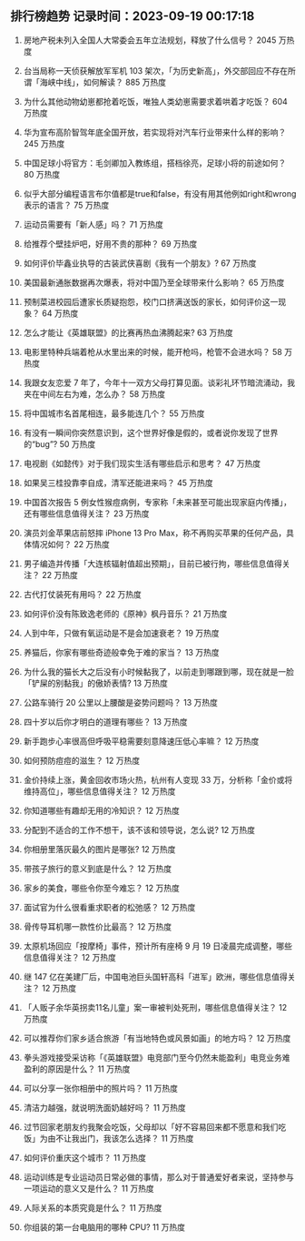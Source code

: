 
## 排行榜趋势 记录时间：2023-09-19 00:17:18
  
  1. 房地产税未列入全国人大常委会五年立法规划，释放了什么信号？ 2045 万热度
    
  2. 台当局称一天侦获解放军军机 103 架次，「为历史新高」，外交部回应不存在所谓「海峡中线」，如何解读？ 885 万热度
    
  3. 为什么其他动物幼崽都抢着吃饭，唯独人类幼崽需要求着哄着才吃饭？ 604 万热度
    
  4. 华为宣布高阶智驾年底全国开放，若实现将对汽车行业带来什么样的影响？ 245 万热度
    
  5. 中国足球小将官方：毛剑卿加入教练组，搭档徐亮，足球小将的前途如何？ 80 万热度
    
  6. 似乎大部分编程语言布尔值都是true和false，有没有用其他例如right和wrong表示的语言？ 75 万热度
    
  7. 运动员需要有「新人感」吗？ 71 万热度
    
  8. 给推荐个壁挂炉吧，好用不贵的那种？ 69 万热度
    
  9. 如何评价毕鑫业执导的古装武侠喜剧《我有一个朋友》? 67 万热度
    
  10. 美国最新通胀数据再次爆表，将对中国乃至全球带来什么影响？ 65 万热度
    
  11. 预制菜进校园后遭家长质疑抱怨，校门口挤满送饭的家长，如何评价这一现象？ 64 万热度
    
  12. 怎么才能让《英雄联盟》的比赛再热血沸腾起来? 63 万热度
    
  13. 电影里特种兵端着枪从水里出来的时候，能开枪吗，枪管不会进水吗？ 58 万热度
    
  14. 我跟女友恋爱 7 年了，今年十一双方父母打算见面。谈彩礼环节暗流涌动，我夹在中间左右为难，怎么办？ 58 万热度
    
  15. 将中国城市名首尾相连，最多能连几个？ 55 万热度
    
  16. 有没有一瞬间你突然意识到，这个世界好像是假的，或者说你发现了世界的“bug”? 50 万热度
    
  17. 电视剧《如懿传》对于我们现实生活有哪些启示和思考？ 47 万热度
    
  18. 如果吴三桂投靠李自成，清军还能进来吗？ 45 万热度
    
  19. 中国首次报告 5 例女性猴痘病例，专家称「未来甚至可能出现家庭内传播」，还有哪些信息值得关注？ 23 万热度
    
  20. 演员刘金苹果店前怒摔 iPhone 13 Pro Max，称不再购买苹果的任何产品，具体情况如何？ 22 万热度
    
  21. 男子编造并传播「大连核辐射值超出预期」，目前已被行拘，哪些信息值得关注？ 22 万热度
    
  22. 古代打仗装死有用吗？ 22 万热度
    
  23. 如何评价没有陈致逸老师的《原神》枫丹音乐？ 21 万热度
    
  24. 人到中年，只做有氧运动是不是会加速衰老？ 19 万热度
    
  25. 养猫后，你家有哪些奇迹般幸免于难的家当？ 13 万热度
    
  26. 为什么我的猫长大之后没有小时候黏我了，以前走到哪跟到哪，现在就是一脸「铲屎的别黏我」的傲娇表情? 13 万热度
    
  27. 公路车骑行 20 公里以上腰酸是姿势问题吗？ 13 万热度
    
  28. 四十岁以后你才明白的道理有哪些？ 13 万热度
    
  29. 新手跑步心率很高但呼吸平稳需要刻意降速压低心率嘛？ 12 万热度
    
  30. 如何预防痘痘的滋生？ 12 万热度
    
  31. 金价持续上涨，黄金回收市场火热，杭州有人变现 33 万，分析称「金价或将维持高位」，哪些信息值得关注？ 12 万热度
    
  32. 你知道哪些有趣却无用的冷知识？ 12 万热度
    
  33. 分配到不适合的工作不想干，该不该和领导说，怎么说? 12 万热度
    
  34. 你相册里落灰最久的图片是哪张? 12 万热度
    
  35. 带孩子旅行的意义到底是什么？ 12 万热度
    
  36. 家乡的美食，哪些令你至今难忘？ 12 万热度
    
  37. 面试官为什么很看重求职者的松弛感？ 12 万热度
    
  38. 骨传导耳机哪一款性价比最高？ 12 万热度
    
  39. 太原机场回应「按摩椅」事件，预计所有座椅 9 月 19 日凌晨完成调整，哪些信息值得关注？ 12 万热度
    
  40. 继 147 亿在美建厂后，中国电池巨头国轩高科「进军」欧洲，哪些信息值得关注？ 12 万热度
    
  41. 「人贩子余华英拐卖11名儿童」案一审被判处死刑，哪些信息值得关注？ 12 万热度
    
  42. 可以推荐你们家乡适合旅游「有当地特色或风景如画」的地方吗？ 12 万热度
    
  43. 拳头游戏接受采访称「《英雄联盟》电竞部门至今仍然未能盈利」电竞业务难盈利的原因是什么？ 11 万热度
    
  44. 可以分享一张你相册中的照片吗？ 11 万热度
    
  45. 清洁力越强，就说明洗面奶越好吗？ 11 万热度
    
  46. 过节回家老朋友约我聚会吃饭，父母却以「好不容易回来都不愿意和我们吃饭」为由不让我出门，我该怎么选择？ 11 万热度
    
  47. 如何评价重庆这个城市？ 11 万热度
    
  48. 运动训练是专业运动员日常必做的事情，那么对于普通爱好者来说，坚持参与一项运动的意义又是什么？ 11 万热度
    
  49. 人际关系的本质究竟是什么？ 11 万热度
    
  50. 你组装的第一台电脑用的哪种 CPU? 11 万热度
    